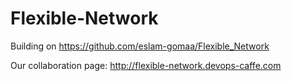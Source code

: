 # Flexible-Network

Building on https://github.com/eslam-gomaa/Flexible_Network

Our collaboration page: http://flexible-network.devops-caffe.com
